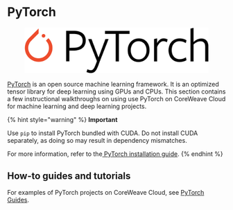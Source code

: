 # PyTorch

<figure><img src="../../.gitbook/assets/image (49) (2).png" alt="The PyTorch logo"><figcaption></figcaption></figure>

[PyTorch](https://pytorch.org/) is an open source machine learning framework. It is an optimized tensor library for deep learning using GPUs and CPUs. This section contains a few instructional walkthroughs on using use PyTorch on CoreWeave Cloud for machine learning and deep learning projects.

{% hint style="warning" %}
**Important**

Use `pip` to install PyTorch bundled with CUDA. Do not install CUDA separately, as doing so may result in dependency mismatches.

For more information, refer to the[ PyTorch installation guide](https://pytorch.org/get-started/locally/).
{% endhint %}

## How-to guides and tutorials

For examples of PyTorch projects on CoreWeave Cloud, see [PyTorch Guides](../how-to-guides-and-tutorials/examples/pytorch-guides/).
